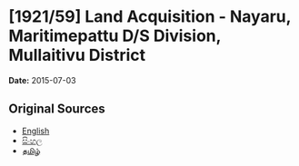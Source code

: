 # [1921/59] Land Acquisition - Nayaru, Maritimepattu D/S Division, Mullaitivu District

**Date:** 2015-07-03

## Original Sources

- [English](https://documents.gov.lk/view/extra-gazettes/2015/7/1921-59_E.pdf)
- [සිංහල](https://documents.gov.lk/view/extra-gazettes/2015/7/1921-59_S.pdf)
- [தமிழ்](https://documents.gov.lk/view/extra-gazettes/2015/7/1921-59_T.pdf)
